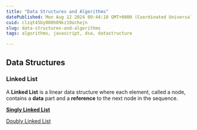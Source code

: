```yaml
---
title: "Data Structures and Algorithms"
datePublished: Mon Aug 12 2024 09:44:10 GMT+0000 (Coordinated Universal Time)
cuid: clzqt45by000h09kz19ochejn
slug: data-structures-and-algorithms
tags: algorithms, javascript, dsa, datastructure

---
```


## Data Structures

### Linked List

A **Linked List** is a linear data structure where each element, called a node, contains a **data** part and a **reference** to the next node in the sequence.

[**Singly Linked List**](https://akshaya-biswal.hashnode.dev/singly-linked-list)

[Doubly Linked List](https://akshaya-biswal.hashnode.dev/doubly-linked-list)